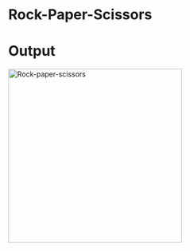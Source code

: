# Rock-Paper-Scissors

# Output
<img width="349" alt="Rock-paper-scissors" src="https://github.com/Isha72/React-Projects/assets/90326950/ba5541e6-7a0e-4952-8e39-c36fbac73dca">
